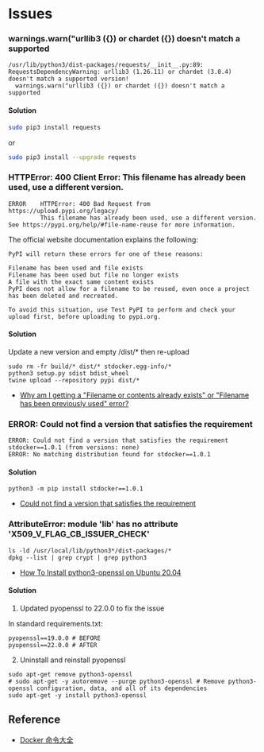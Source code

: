 # Issues

### warnings.warn("urllib3 ({}) or chardet ({}) doesn't match a supported

```
/usr/lib/python3/dist-packages/requests/__init__.py:89: RequestsDependencyWarning: urllib3 (1.26.11) or chardet (3.0.4) doesn't match a supported version!
  warnings.warn("urllib3 ({}) or chardet ({}) doesn't match a supported
```

#### Solution

```bash
sudo pip3 install requests
```
or
```bash
sudo pip3 install --upgrade requests
```

### HTTPError: 400 Client Error: This filename has already been used, use a different version.

```
ERROR    HTTPError: 400 Bad Request from https://upload.pypi.org/legacy/                                                                                                                                                           
         This filename has already been used, use a different version. See https://pypi.org/help/#file-name-reuse for more information. 
```
The official website documentation explains the following:
```
PyPI will return these errors for one of these reasons:

Filename has been used and file exists
Filename has been used but file no longer exists
A file with the exact same content exists
PyPI does not allow for a filename to be reused, even once a project has been deleted and recreated.

To avoid this situation, use Test PyPI to perform and check your upload first, before uploading to pypi.org.
```

#### Solution

Update a new version and empty /dist/* then re-upload

```shell
sudo rm -fr build/* dist/* stdocker.egg-info/*
python3 setup.py sdist bdist_wheel
twine upload --repository pypi dist/*
```

* [Why am I getting a "Filename or contents already exists" or "Filename has been previously used" error?](https://pypi.org/help/#file-name-reuse)


### ERROR: Could not find a version that satisfies the requirement

```
ERROR: Could not find a version that satisfies the requirement stdocker==1.0.1 (from versions: none)
ERROR: No matching distribution found for stdocker==1.0.1
```

#### Solution

```shell
python3 -m pip install stdocker==1.0.1
```

* [Could not find a version that satisfies the requirement <package>](https://stackoverflow.com/questions/32302379/could-not-find-a-version-that-satisfies-the-requirement-package)

### AttributeError: module 'lib' has no attribute 'X509_V_FLAG_CB_ISSUER_CHECK'

```shell
ls -ld /usr/local/lib/python3*/dist-packages/*
dpkg --list | grep crypt | grep python3
```

* [How To Install python3-openssl on Ubuntu 20.04](https://installati.one/ubuntu/20.04/python3-openssl/)


#### Solution

1) Updated pyopenssl to 22.0.0 to fix the issue

In standard requirements.txt:
```shell
pyopenssl==19.0.0 # BEFORE
pyopenssl==22.0.0 # AFTER
```

2) Uninstall and reinstall pyopenssl
```shell
sudo apt-get remove python3-openssl
# sudo apt-get -y autoremove --purge python3-openssl # Remove python3-openssl configuration, data, and all of its dependencies
sudo apt-get -y install python3-openssl
```


## Reference

* [Docker 命令大全](https://www.runoob.com/docker/docker-command-manual.html)

